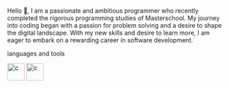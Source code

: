 Hello 👋, I am a passionate and ambitious programmer who recently completed the rigorous programming studies of Masterschool. My journey into coding began with a passion for problem solving and a desire to shape the digital landscape. With my new skills and desire to learn more, I am eager to embark on a rewarding career in software development.
<p>languages and tools</p>
 <img src="https://cdn3.iconfinder.com/data/icons/logos-and-brands-adobe/512/267_Python-512.png" alt="c" width="40" height="40"/>
  <img src="https://cdn-icons-png.flaticon.com/512/1532/1532556.png" alt="c" width="40" height="40"/>
